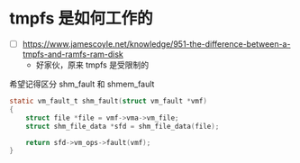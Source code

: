 # tmpfs 是如何工作的

- [ ] https://www.jamescoyle.net/knowledge/951-the-difference-between-a-tmpfs-and-ramfs-ram-disk
  - 好家伙，原来 tmpfs 是受限制的

希望记得区分 shm_fault 和 shmem_fault
```c
static vm_fault_t shm_fault(struct vm_fault *vmf)
{
	struct file *file = vmf->vma->vm_file;
	struct shm_file_data *sfd = shm_file_data(file);

	return sfd->vm_ops->fault(vmf);
}
```
